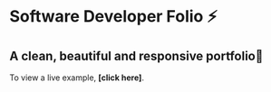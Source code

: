 # Software Developer Folio ⚡️

## A clean, beautiful and responsive portfolio🚀

To view a live example, **[click here]**.
